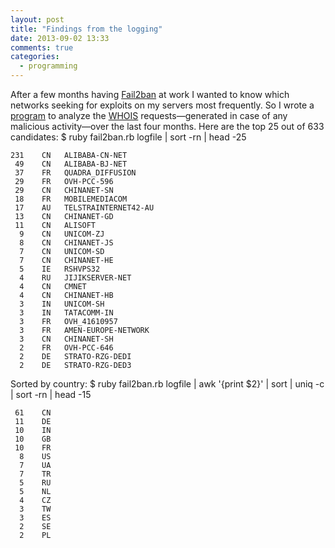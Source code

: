 ```yaml
---
layout: post
title: "Findings from the logging"
date: 2013-09-02 13:33
comments: true
categories:
  - programming
---
```

After a few months having [Fail2ban][fail2ban] at work
I wanted to know which networks seeking for exploits on my servers most frequently.
So I wrote a [program][program] to analyze the [WHOIS][whois]
requests—generated in case of any malicious activity—over
the last four months. Here are the top 25 out of 633 candidates:
    $ ruby fail2ban.rb logfile | sort -rn | head -25

    231	   CN	ALIBABA-CN-NET
     49	   CN	ALIBABA-BJ-NET
     37	   FR	QUADRA_DIFFUSION
     29	   FR	OVH-PCC-596
     29	   CN	CHINANET-SN
     18	   FR	MOBILEMEDIACOM
     17	   AU	TELSTRAINTERNET42-AU
     13	   CN	CHINANET-GD
     11	   CN	ALISOFT
      9	   CN	UNICOM-ZJ
      8	   CN	CHINANET-JS
      7	   CN	UNICOM-SD
      7	   CN	CHINANET-HE
      5	   IE	RSHVPS32
      4	   RU	JIJIKSERVER-NET
      4	   CN	CMNET
      4	   CN	CHINANET-HB
      3	   IN	UNICOM-SH
      3	   IN	TATACOMM-IN
      3	   FR	OVH_41610957
      3	   FR	AMEN-EUROPE-NETWORK
      3	   CN	CHINANET-SH
      2	   FR	OVH-PCC-646
      2    DE	STRATO-RZG-DEDI
      2	   DE	STRATO-RZG-DED3

Sorted by country:
    $ ruby fail2ban.rb logfile | awk '{print $2}' | sort | uniq -c | sort -rn | head -15

     61    CN
     11    DE
     10    IN
     10    GB
     10    FR
      8    US
      7    UA
      7    TR
      5    RU
      5    NL
      4    CZ
      3    TW
      3    ES
      2    SE
      2    PL

[fail2ban]: http://www.fail2ban.org
[program]: https://gist.github.com/elektret/6407615
[whois]: http://en.wikipedia.org/wiki/Whois
